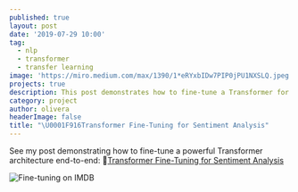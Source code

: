 ```yaml
---
published: true
layout: post
date: '2019-07-29 10:00'
tag:
  - nlp
  - transformer
  - transfer learning
image: 'https://miro.medium.com/max/1390/1*eRYxbIDw7PIP0jPU1NXSLQ.jpeg'
projects: true
description: This post demonstrates how to fine-tune a Transformer for sentiment analysis.
category: project
author: olivera
headerImage: false
title: "\U0001F916Transformer Fine-Tuning for Sentiment Analysis"
---
```

See my post demonstrating how to fine-tune a powerful Transformer architecture end-to-end: 
🤖[Transformer Fine-Tuning for Sentiment Analysis](https://medium.com/@ben0it8/transformer-fine-tuning-for-sentiment-analysis-c000da034bb5?source=friends_link&sk=19ce3ee5a08032c6417268fbce0437ee)

![Fine-tuning on IMDB](https://miro.medium.com/max/1390/1*eRYxbIDw7PIP0jPU1NXSLQ.jpeg)
